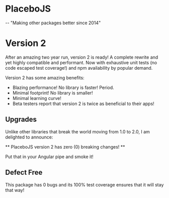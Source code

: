 # PlaceboJS

-- "Making other packages better since 2014"

# Version 2

After an amazing two year run, version 2 is ready! A complete rewrite
and yet highly compatible and performant. Now with exhaustive unit
tests (no code escaped test coverage!) and npm availability by popular
demand.

Version 2 has some amazing benefits:

 - Blazing performance! No library is faster! Period.
 - Minimal footprint! No library is smaller!
 - Minimal learning curve!
 - Beta testers report that version 2 is twice as beneficial to their apps!

## Upgrades

Unlike other libraries that break the world moving from 1.0 to 2.0, I am
delighted to announce:

** PlaceboJS version 2 has zero (0) breaking changes! **

Put that in your Angular pipe and smoke it!

## Defect Free

This package has 0 bugs and its 100% test coverage ensures that it will
stay that way!
